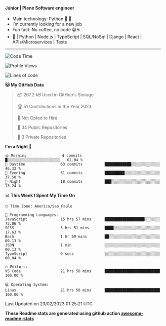 #### Júnior | Pleno Software engineer 

- Main technology: Python 🐍 💖
- I’m currently looking for a new job
- Fun fact: No coffee, no code 😁☕
- 📖 | Python | Node.js | TypeScript | SQL/NoSql | Django | React | APIs/Microservices | Tests 
---
<!--START_SECTION:waka-->
![Code Time](http://img.shields.io/badge/Code%20Time-586%20hrs%2028%20mins-blue)

![Profile Views](http://img.shields.io/badge/Profile%20Views-0-blue)

![Lines of code](https://img.shields.io/badge/From%20Hello%20World%20I%27ve%20Written-578.7%20thousand%20lines%20of%20code-blue)

**🐱 My GitHub Data** 

> 📦 267.2 kB Used in GitHub's Storage 
 > 
> 🏆 51 Contributions in the Year 2023
 > 
> 🚫 Not Opted to Hire
 > 
> 📜 34 Public Repositories 
 > 
> 🔑 3 Private Repositories 
 > 
**I'm a Night 🦉** 

```text
🌞 Morning                4 commits           █░░░░░░░░░░░░░░░░░░░░░░░░   02.94 % 
🌆 Daytime                63 commits          ████████████░░░░░░░░░░░░░   46.32 % 
🌃 Evening                51 commits          █████████░░░░░░░░░░░░░░░░   37.50 % 
🌙 Night                  18 commits          ███░░░░░░░░░░░░░░░░░░░░░░   13.24 % 
```


📊 **This Week I Spent My Time On** 

```text
🕑︎ Time Zone: America/Sao_Paulo

💬 Programming Languages: 
JavaScript               15 hrs 57 mins      ██████████████████░░░░░░░   73.06 % 
SCSS                     3 hrs 51 mins       ████░░░░░░░░░░░░░░░░░░░░░   17.63 % 
Bash                     1 hr 59 mins        ██░░░░░░░░░░░░░░░░░░░░░░░   09.13 % 
JSON                     1 min               ░░░░░░░░░░░░░░░░░░░░░░░░░   00.13 % 
TypeScript               0 secs              ░░░░░░░░░░░░░░░░░░░░░░░░░   00.04 % 

🔥 Editors: 
VS Code                  21 hrs 50 mins      █████████████████████████   100.00 % 

💻 Operating System: 
Linux                    21 hrs 50 mins      █████████████████████████   100.00 % 
```


 Last Updated on 23/02/2023 01:25:21 UTC
<!--END_SECTION:waka-->

**These Readme stats are generated using github action [awesome-readme-stats](https://github.com/anmol098/waka-readme-stats)**
